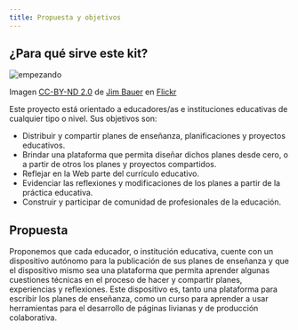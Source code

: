 ```yaml
---
title: Propuesta y objetivos
---
```


## ¿Para qué sirve este kit?

![empezando]({{site.baseurl}}/img/inicioStorm.jpg)

Imagen [CC-BY-ND 2.0](https://creativecommons.org/licenses/by-nd/2.0/) de [Jim Bauer](https://www.flickr.com/photos/lens-cap/15853661887) en [Flickr](https://flickr.com)


Este proyecto está orientado a educadores/as e instituciones educativas de cualquier tipo o nivel. Sus objetivos son:

- Distribuir y compartir planes de enseñanza, planificaciones y proyectos educativos.
- Brindar una plataforma que permita diseñar dichos planes desde cero, o a partir de otros los planes y proyectos compartidos.
- Reflejar en la Web parte del currículo educativo.
- Evidenciar las reflexiones y modificaciones de los planes a partir de la práctica educativa.
- Construir y participar de comunidad de profesionales de la educación.

## Propuesta

Proponemos que cada educador, o institución educativa, cuente con un dispositivo autónomo para la publicación de sus planes de enseñanza y que el dispositivo mismo sea una plataforma que permita aprender algunas cuestiones técnicas en el proceso de hacer y compartir planes, experiencias y reflexiones.
Este dispositivo es, tanto una plataforma para escribir los planes de enseñanza, como un curso para aprender a usar herramientas para el desarrollo de páginas livianas y de producción colaborativa.
